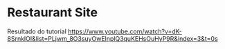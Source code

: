 # Restaurant Site


Resultado do tutorial
https://www.youtube.com/watch?v=dK-8SrnklOI&list=PLjwm_8O3suyOwElnplQ3quKEHsOuHyP9R&index=3&t=0s
